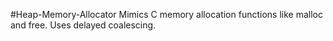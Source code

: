 #Heap-Memory-Allocator
Mimics C memory allocation functions like malloc and free. Uses delayed coalescing. 
